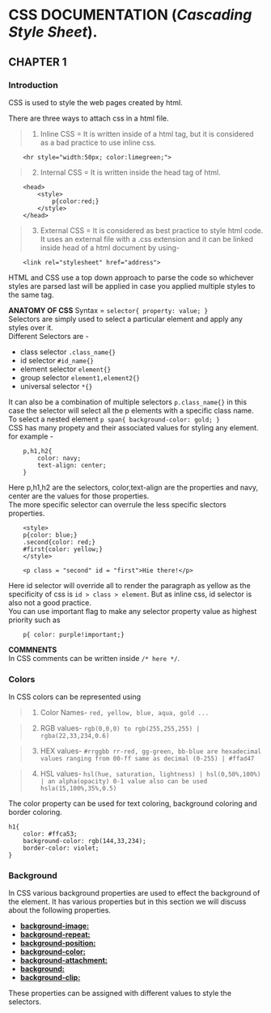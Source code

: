 # **CSS DOCUMENTATION** (_Cascading Style Sheet_).

## **CHAPTER 1** 
### **Introduction**  

CSS is used to style the web pages created by html.

There are three ways to attach css in a html file.

> 1. Inline CSS = It is written inside of a html tag, but it is considered as a bad practice to use inline css.
```
    <hr style="width:50px; color:limegreen;"> 
```

> 2. Internal CSS = It is written inside the head tag of html.
```
    <head>
        <style>
            p{color:red;}
        </style>
    </head>
```
> 3. External CSS = It is considered as best practice to style html code. It uses an external file with a .css extension and it can be linked inside head of a html document by using- 
```
    <link rel="stylesheet" href="address">
```
HTML and CSS use a top down approach to parse the code so whichever styles are parsed last will be applied in case you applied multiple styles to the same tag.

**ANATOMY OF CSS**
Syntax = `` selector{ property: value; } ``  
Selectors are simply used to select a particular element and apply any styles over it.  
Different Selectors are -
- class selector ``.class_name{}``  
- id selector ``#id_name{}``  
- element selector ``element{}``
- group selector  ``element1,element2{}`` 
- universal selector  ``*{}`` 

It can also be a combination of multiple selectors ``p.class_name{}`` in this case the selector will select all the p elements with a specific class name.  
To select a nested element ``p span{ background-color: gold; }``  
CSS has many propety and their associated values for styling any element. for example -  
```
    p,h1,h2{
        color: navy;
        text-align: center;
    }
```
Here p,h1,h2 are the selectors, color,text-align are the properties and navy, center are the values for those properties.  
The more specific selector can overrule the less specific slectors properties. 
```
    <style>
    p{color: blue;}
    .second{color: red;}
    #first{color: yellow;}
    </style>

    <p class = "second" id = "first">Hie there!</p>
```
Here id selector will override all to render the paragraph as yellow as the specificity of css is ``id > class > element``. But as inline css, id selector is also not a good practice.  
You can use important flag to make any selector property value as highest priority such as 
```
    p{ color: purple!important;}
```
**COMMNENTS**  
In CSS comments can be written inside `` /* here */ ``. 

### **Colors**
In CSS colors can be represented using
> 1. Color Names- ``red, yellow, blue, aqua, gold ...``  

> 2. RGB values- ``rgb(0,0,0) to rgb(255,255,255) | rgba(22,33,234,0.6)``

> 3. HEX values- ``#rrggbb rr-red, gg-green, bb-blue are hexadecimal values ranging from 00-ff same as decimal (0-255) | #ffad47``

> 4. HSL values- ``hsl(hue, saturation, lightness) | hsl(0,50%,100%) | an alpha(opacity) 0-1 value also can be used hsla(15,100%,35%,0.5)``  

The color property can be used for text coloring, background coloring and border coloring.
```
h1{
    color: #ffca53; 
    background-color: rgb(144,33,234);
    border-color: violet;
}
```

### **Background**
In CSS various background properties are used to effect the background of the element. It has various properties but in this section we will discuss about the following properties.  

- [**background-image:**](https://developer.mozilla.org/en-US/docs/Web/CSS/background-image)
- [**background-repeat:**](https://developer.mozilla.org/en-US/docs/Web/CSS/background-repeat)
- [**background-position:**](https://developer.mozilla.org/en-US/docs/Web/CSS/background-position)
- [**background-color:**](https://developer.mozilla.org/en-US/docs/Web/CSS/background-color)
- [**background-attachment:**](https://developer.mozilla.org/en-US/docs/Web/CSS/background-attachment)
- [**background:**](https://developer.mozilla.org/en-US/docs/Web/CSS/background)
- [**background-clip:**](https://developer.mozilla.org/en-US/docs/Web/CSS/background-clip)

These properties can be assigned with different values to style the selectors.






